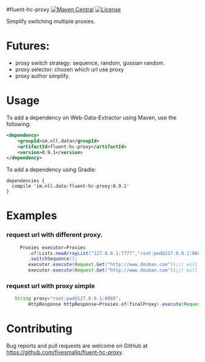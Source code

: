 #fluent-hc-proxy
[![Maven Central](https://maven-badges.herokuapp.com/maven-central/im.nll.data/fluent-hc-proxy/badge.svg)](https://maven-badges.herokuapp.com/maven-central/im.nll.data/fluent-hc-proxy/)
[![License](https://img.shields.io/badge/license-Apache%202-4EB1BA.svg)](https://www.apache.org/licenses/LICENSE-2.0.html)

Simplify switching multiple proxies.

# Futures:

* proxy switch strategy: sequence, random, gussian random.
* proxy selector: chosen which url use proxy
* proxy author simplify.

# Usage
To add a dependency on Web-Data-Extractor using Maven, use the following:

```xml
<dependency>
    <groupId>im.nll.data</groupId>
    <artifactId>fluent-hc-proxy</artifactId>
    <version>0.9.1</version>
</dependency>
```

To add a dependency using Gradle:

```
dependencies {
  compile 'im.nll.data:fluent-hc-proxy:0.9.1'
}
```

# Examples

### request url with different proxy.

````java
     Proxies executor=Proxies
        .of(Lists.newArrayList("127.0.0.1:7777","root:pwd@127.0.0.1:8888"))
        .switchSequence();
        executor.execute(Request.Get("http://www.douban.com"));// will use proxy 1
        executor.execute(Request.Get("http://www.douban.com"));// will use proxy 2
````

### request url with proxy simple

```java
   String proxy="root:pwd@127.0.0.1:8888";
        HttpResponse httpResponse=Proxies.of(finalProxy).execute(Request.Get("http://httpbin.org/anything")).returnResponse();

```

# Contributing

Bug reports and pull requests are welcome on GitHub at https://github.com/fivesmallq/fluent-hc-proxy.
